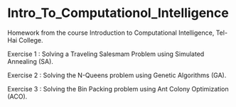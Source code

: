 # Intro_To_Computationol_Intelligence
Homework from the course Introduction to Computational Intelligence, Tel-Hai College.


Exercise 1 : Solving a Traveling Salesmam Problem using Simulated Annealing (SA).

Exercise 2 : Solving the N-Queens problem using Genetic Algorithms (GA).

Exercise 3 : Solving the Bin Packing problem using Ant Colony Optimization (ACO).

